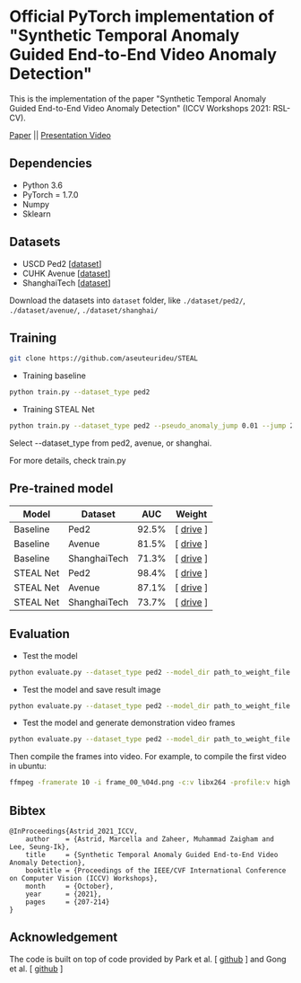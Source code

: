 # Official PyTorch implementation of "Synthetic Temporal Anomaly Guided End-to-End Video Anomaly Detection"
This is the implementation of the paper "Synthetic Temporal Anomaly Guided End-to-End Video Anomaly Detection" (ICCV Workshops 2021: RSL-CV).

[Paper](https://openaccess.thecvf.com/content/ICCV2021W/RSLCV/html/Astrid_Synthetic_Temporal_Anomaly_Guided_End-to-End_Video_Anomaly_Detection_ICCVW_2021_paper.html) || [Presentation Video](https://youtu.be/om7sY1hc3Dw)

## Dependencies
* Python 3.6
* PyTorch = 1.7.0 
* Numpy
* Sklearn

## Datasets
* USCD Ped2 [[dataset](https://drive.google.com/file/d/1vyMLa0Oz7fcFv0Fx_qLsnb5Jz-o4rGFx/view?usp=sharing)]
* CUHK Avenue [[dataset](https://drive.google.com/file/d/1m0qAVDY9AZKa7eebnuONtPBrD-49TpV3/view?usp=sharing)]
* ShanghaiTech [[dataset](https://drive.google.com/file/d/1vC4ZHikCnum7H3x5kkwNree4PdkEa-L_/view?usp=sharing)]

Download the datasets into ``dataset`` folder, like ``./dataset/ped2/``, ``./dataset/avenue/``, ``./dataset/shanghai/``

## Training
```bash
git clone https://github.com/aseuteurideu/STEAL
```

* Training baseline
```bash
python train.py --dataset_type ped2
```

* Training STEAL Net
```bash
python train.py --dataset_type ped2 --pseudo_anomaly_jump 0.01 --jump 2 3 4 5
```

Select --dataset_type from ped2, avenue, or shanghai.

For more details, check train.py


## Pre-trained model

| Model           | Dataset       | AUC           | Weight        |
| -------------- | ------------- | ------------- | ------------- | 
| Baseline | Ped2          |   92.5%       | [ [drive](https://drive.google.com/file/d/1KXagNmQyGDhAfTdqIhZ4Y8p67Xps0xq5/view?usp=sharing) ] |
| Baseline | Avenue        |   81.5%       | [ [drive](https://drive.google.com/file/d/1oj9LhD-QkjlvGQLseNNRP0mVwZSTMMKp/view?usp=sharing) ] |
| Baseline | ShanghaiTech  |   71.3%       | [ [drive](https://drive.google.com/file/d/13XVSrEIdgvbOcAt7kUITD6zXNuNF0e3R/view?usp=sharing) ] |
| STEAL Net  | Ped2          |   98.4%       | [ [drive](https://drive.google.com/file/d/1KtXnFhK_7U5JwQey6O4oglW_pXZcgy26/view?usp=sharing) ] |
| STEAL Net  | Avenue        |   87.1%       | [ [drive](https://drive.google.com/file/d/1saBF_5Hq2TGTveQTjEpZKnnm-nT5OeGH/view?usp=sharing) ] |
| STEAL Net  | ShanghaiTech  |   73.7%       | [ [drive](https://drive.google.com/file/d/18eiTRXMGRutgf6pu8nayfuRPWQOKPHnL/view?usp=sharing) ] |

## Evaluation
* Test the model
```bash
python evaluate.py --dataset_type ped2 --model_dir path_to_weight_file.pth
```
* Test the model and save result image
```bash
python evaluate.py --dataset_type ped2 --model_dir path_to_weight_file.pth --img_dir folder_path_to_save_image_results
```
* Test the model and generate demonstration video frames
```bash
python evaluate.py --dataset_type ped2 --model_dir path_to_weight_file.pth --vid_dir folder_path_to_save_video_results
```
Then compile the frames into video. For example, to compile the first video in ubuntu:
```bash
ffmpeg -framerate 10 -i frame_00_%04d.png -c:v libx264 -profile:v high -crf 20 -pix_fmt yuv420p video_00.mp4
```


## Bibtex
```
@InProceedings{Astrid_2021_ICCV,
    author    = {Astrid, Marcella and Zaheer, Muhammad Zaigham and Lee, Seung-Ik},
    title     = {Synthetic Temporal Anomaly Guided End-to-End Video Anomaly Detection},
    booktitle = {Proceedings of the IEEE/CVF International Conference on Computer Vision (ICCV) Workshops},
    month     = {October},
    year      = {2021},
    pages     = {207-214}
}
```

## Acknowledgement
The code is built on top of code provided by Park et al. [ [github](https://github.com/cvlab-yonsei/MNAD) ] and Gong et al. [ [github](https://github.com/donggong1/memae-anomaly-detection) ]
